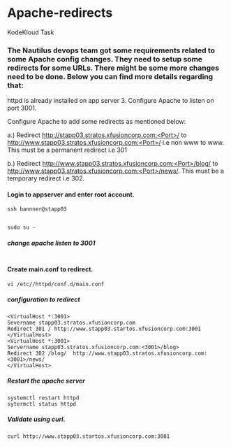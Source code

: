 # Apache-redirects
KodeKloud Task

### The Nautilus devops team got some requirements related to some Apache config changes. They need to setup some redirects for some URLs. There might be some more changes need to be done. Below you can find more details regarding that:



httpd is already installed on app server 3. Configure Apache to listen on port 3001.

Configure Apache to add some redirects as mentioned below:

a.) Redirect http://stapp03.stratos.xfusioncorp.com:<Port>/ to http://www.stapp03.stratos.xfusioncorp.com:<Port>/ i.e non www to www. This must be a permanent redirect i.e 301

b.) Redirect http://www.stapp03.stratos.xfusioncorp.com:<Port>/blog/ to http://www.stapp03.stratos.xfusioncorp.com:<Port>/news/. This must be a temporary redirect i.e 302.

#### Login to appserver and enter root account.
```
ssh bannner@stapp03


sudo su -
```
##### change apache listen to 3001
```vi /etc/httpd/conf/httpd.conf
```
#### Create main.conf to redirect.
```
vi /etc//httpd/conf.d/main.conf
```
##### configuration to redirect
```
<VirtualHost *:3001>
Severname stapp03.stratos.xfusioncorp.com
Redirect 301 / http://www.stapp03.startos.xfusioncorp.com:3001
</VirtualHost>
<VirtualHost *:3001>
Servername stapp03.stratos.xfusioncorp.com:<3001>/blog>
Redirect 302 /blog/  http://www.stapp03.stratos.xfusioncorp.com:<3001>/news/
</VirtualHost>
```
##### Restart the apache server
```
systemctl restart httpd
sytermctl status httpd
```
##### Validate using curl.
```
curl http://www.stapp03.startos.xfusioncorp.com:3001
```
